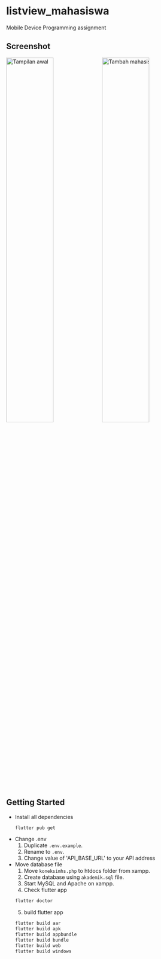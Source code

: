 # listview_mahasiswa
Mobile Device Programming assignment

## Screenshot
<div style="overflow-x: auto; white-space: nowrap;">
  <img src="https://github.com/user-attachments/assets/1d40466b-aca3-4c0c-a5fc-00ac1d804130" alt="Tampilan awal" width="50%" style="display: inline-block;"/>
  <img src="https://github.com/user-attachments/assets/db79621a-a62a-4ce0-a0d6-3dfa6dc2bcf0" alt="Tambah mahasiswa" width="50%" style="display: inline-block;"/>
  <img src="https://github.com/user-attachments/assets/377e500e-460f-4065-9636-a17c3318c628" alt="Ubah mahasiswa" width="50%" style="display: inline-block;"/>
  <img src="https://github.com/user-attachments/assets/85251fea-5fcb-4d5d-9ed4-9cb32af955a9" alt="Detail mahasiswa" width="50%" style="display: inline-block;"/>
  <img src="https://github.com/user-attachments/assets/bfbc8462-f63a-426e-ac31-a2a2d15af0f0" alt="Hapus mahasiswa" width="50%" style="display: inline-block;"/>
</div>

## Getting Started
- Install all dependencies
  ```bash
  flutter pub get
  ```
- Change .env  
  1. Duplicate `.env.example`.
  2. Rename to `.env`.
  3. Change value of 'API_BASE_URL' to your API address
- Move database file
  1. Move `koneksimhs.php` to htdocs folder from xampp.
  2. Create database using `akademik.sql` file.
  3. Start MySQL and Apache on xampp.
  4. Check flutter app
    ```bash
    flutter doctor
    ```
  5. build flutter app
    ```bash
    flutter build aar
    flutter build apk
    flutter build appbundle
    flutter build bundle
    flutter build web
    flutter build windows
    ```